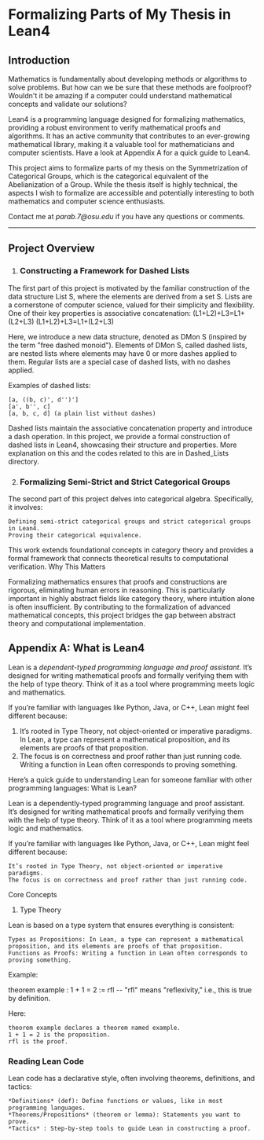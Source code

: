 # Formalizing Parts of My Thesis in Lean4

## Introduction

Mathematics is fundamentally about developing methods or algorithms to solve problems. But how can we be sure that these methods are foolproof? Wouldn't it be amazing if a computer could understand mathematical concepts and validate our solutions?

Lean4 is a programming language designed for formalizing mathematics, providing a robust environment to verify mathematical proofs and algorithms. It has an active community that contributes to an ever-growing mathematical library, making it a valuable tool for mathematicians and computer scientists. Have a look at Appendix A for a quick guide to Lean4.

This project aims to formalize parts of my thesis on the Symmetrization of Categorical Groups, which is the categorical equivalent of the Abelianization of a Group. While the thesis itself is highly technical, the aspects I wish to formalize are accessible and potentially interesting to both mathematics and computer science enthusiasts.

Contact me at _parab.7@osu.edu_ if you have any questions or comments.

---

## Project Overview

1. ### Constructing a Framework for Dashed Lists

The first part of this project is motivated by the familiar construction of the data structure List S, where the elements are derived from a set S. Lists are a cornerstone of computer science, valued for their simplicity and flexibility. One of their key properties is associative concatenation:
(L1+L2)+L3=L1+(L2+L3)
(L1​+L2​)+L3​=L1​+(L2​+L3​)

Here, we introduce a new data structure, denoted as DMon S (inspired by the term "free dashed monoid"). Elements of DMon S, called dashed lists, are nested lists where elements may have 0 or more dashes applied to them. Regular lists are a special case of dashed lists, with no dashes applied.

Examples of dashed lists:

    [a, ((b, c)', d'')']
    [a', b'', c]
    [a, b, c, d] (a plain list without dashes)

Dashed lists maintain the associative concatenation property and introduce a dash operation. In this project, we provide a formal construction of dashed lists in Lean4, showcasing their structure and properties. More explanation on this and the codes related to this are in Dashed_Lists directory.

2. ### Formalizing Semi-Strict and Strict Categorical Groups

The second part of this project delves into categorical algebra. Specifically, it involves:

    Defining semi-strict categorical groups and strict categorical groups in Lean4.
    Proving their categorical equivalence.

This work extends foundational concepts in category theory and provides a formal framework that connects theoretical results to computational verification.
Why This Matters

Formalizing mathematics ensures that proofs and constructions are rigorous, eliminating human errors in reasoning. This is particularly important in highly abstract fields like category theory, where intuition alone is often insufficient. By contributing to the formalization of advanced mathematical concepts, this project bridges the gap between abstract theory and computational implementation.



## Appendix A: What is Lean4

Lean is a *dependent-typed programming language and proof assistant*. It’s designed for writing mathematical proofs and formally verifying them with the help of type theory. Think of it as a tool where programming meets logic and mathematics.

If you’re familiar with languages like Python, Java, or C++, Lean might feel different because:

1. It’s rooted in Type Theory, not object-oriented or imperative paradigms. In Lean, a type can represent a mathematical proposition, and its elements are proofs of that proposition. 
2. The focus is on correctness and proof rather than just running code. Writing a function in Lean often corresponds to proving something.

Here’s a quick guide to understanding Lean for someone familiar with other programming languages:
What is Lean?

Lean is a dependently-typed programming language and proof assistant. It’s designed for writing mathematical proofs and formally verifying them with the help of type theory. Think of it as a tool where programming meets logic and mathematics.

If you’re familiar with languages like Python, Java, or C++, Lean might feel different because:

    It’s rooted in Type Theory, not object-oriented or imperative paradigms.
    The focus is on correctness and proof rather than just running code.

Core Concepts
1. Type Theory

Lean is based on a type system that ensures everything is consistent:

    Types as Propositions: In Lean, a type can represent a mathematical proposition, and its elements are proofs of that proposition.
    Functions as Proofs: Writing a function in Lean often corresponds to proving something.

Example:

theorem example : 1 + 1 = 2 :=
rfl  -- "rfl" means "reflexivity," i.e., this is true by definition.

Here:

    theorem example declares a theorem named example.
    1 + 1 = 2 is the proposition.
    rfl is the proof.

### Reading Lean Code

Lean code has a declarative style, often involving theorems, definitions, and tactics:

    *Definitions* (def): Define functions or values, like in most programming languages.
    *Theorems/Propositions* (theorem or lemma): Statements you want to prove.
    *Tactics* : Step-by-step tools to guide Lean in constructing a proof.

